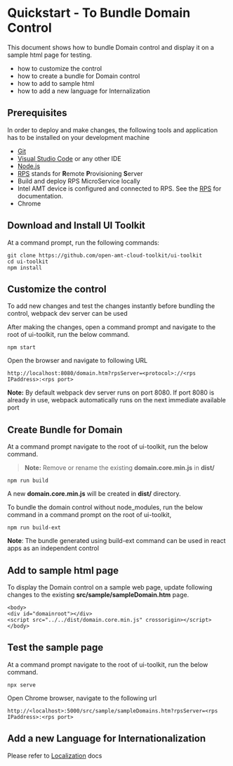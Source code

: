 # Quickstart - To Bundle Domain Control  

This document shows how to bundle Domain control and display it on a sample html page for testing.

  - how to customize the control
  - how to create a bundle for Domain control
  - how to add to sample html
  - how to add a new language for Internalization 


## Prerequisites

In order to deploy and make changes, the following tools and application has to be installed on your development machine
-   [Git](https://git-scm.com/)
-   [Visual Studio Code](https://code.visualstudio.com/) or any other IDE 
-   [Node.js](https://nodejs.org/)
-   [RPS](https://github.com/open-amt-cloud-toolkit/rps) stands for **R**emote **P**rovisioning **S**erver
-   Build and deploy RPS MicroService locally
-	Intel AMT device is configured and connected to RPS. See the [RPS](https://github.com/open-amt-cloud-toolkit/rps) for documentation.
-   Chrome 

## Download and Install UI Toolkit

At a command prompt, run the following commands:
```
git clone https://github.com/open-amt-cloud-toolkit/ui-toolkit
cd ui-toolkit
npm install
```

## Customize the control

To add new changes and test the changes  instantly before bundling the control, webpack dev server can be used

After making  the changes, open a command prompt and navigate to the root of ui-toolkit, run the below command.

```
npm start
```

Open the browser and navigate to following URL

```
http://localhost:8080/domain.htm?rpsServer=<protocol>://<rps IPaddress>:<rps port>
```

**Note:** By default webpack dev server runs on port 8080. If port 8080 is already in use, webpack automatically runs on  the next immediate available port

## Create Bundle for Domain
At a command prompt navigate to the root of ui-toolkit, run the below command.
> **Note:** Remove or rename the existing **domain.core.min.js**  in **dist/**
```
npm run build
```
A new **domain.core.min.js** will be created in **dist/** directory.

To bundle the domain control without node_modules,  run the below command in a command prompt on the root of ui-toolkit,

```
npm run build-ext
```

**Note**: The bundle generated using build-ext command can be used in react apps as an independent control

## Add to sample html page

To display the Domain control on a sample web page, update following changes to the existing **src/sample/sampleDomain.htm** page.

```
<body>
<div id="domainroot"></div>
<script src="../../dist/domain.core.min.js" crossorigin></script>
</body>
```

## Test the sample page
At a command prompt navigate to the root of ui-toolkit, run the below command.
```
npx serve
```
Open Chrome browser, navigate to the following url
```
http://<localhost>:5000/src/sample/sampleDomains.htm?rpsServer=<rps IPaddress>:<rps port>
```

## Add a new Language for Internationalization

 Please refer to [Localization](./localization.md) docs


